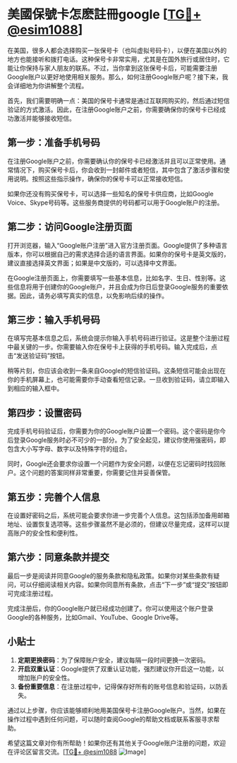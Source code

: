 # 美國保號卡怎麽註冊google [[TG💪+ @esim1088](https://t.me/s/esim1088)]

在美国，很多人都会选择购买一张保号卡（也叫虚拟号码卡），以便在美国以外的地方也能接听和拨打电话。这种保号卡非常实用，尤其是在国外旅行或居住时，它能让你保持与家人朋友的联系。不过，当你拿到这张保号卡后，可能需要注册Google账户以更好地使用相关服务。那么，如何注册Google账户呢？接下来，我会详细地为你讲解整个流程。

首先，我们需要明确一点：美国的保号卡通常是通过互联网购买的，然后通过短信验证的方式激活。因此，在注册Google账户之前，你需要确保你的保号卡已经成功激活并能够接收短信。

## 第一步：准备手机号码

在注册Google账户之前，你需要确认你的保号卡已经激活并且可以正常使用。通常情况下，购买保号卡后，你会收到一封邮件或者短信，其中包含了激活步骤和使用说明。按照这些指示操作，确保你的保号卡可以正常接收短信。

如果你还没有购买保号卡，可以选择一些知名的保号卡供应商，比如Google Voice、Skype号码等。这些服务商提供的号码都可以用于Google账户的注册。

## 第二步：访问Google注册页面

打开浏览器，输入“Google账户注册”进入官方注册页面。Google提供了多种语言版本，你可以根据自己的需求选择合适的语言界面。如果你的保号卡是英文版的，建议直接选择英文界面；如果是中文版的，可以选择中文界面。

在Google注册页面上，你需要填写一些基本信息，比如名字、生日、性别等。这些信息将用于创建你的Google账户，并且会成为你日后登录Google服务的重要依据。因此，请务必填写真实的信息，以免影响后续的操作。

## 第三步：输入手机号码

在填写完基本信息之后，系统会提示你输入手机号码进行验证。这是整个注册过程中最关键的一步。你需要输入你在保号卡上获得的手机号码。输入完成后，点击“发送验证码”按钮。

稍等片刻，你应该会收到一条来自Google的短信验证码。这条短信可能会出现在你的手机屏幕上，也可能需要你手动查看短信记录。一旦收到验证码，请立即输入到相应的输入框中。

## 第四步：设置密码

完成手机号码验证后，你需要为你的Google账户设置一个密码。这个密码是你今后登录Google服务时必不可少的一部分。为了安全起见，建议你使用强密码，即包含大小写字母、数字以及特殊字符的组合。

同时，Google还会要求你设置一个问题作为安全问题，以便在忘记密码时找回账户。这个问题的答案同样非常重要，你需要记住并妥善保管。

## 第五步：完善个人信息

在设置好密码之后，系统可能会要求你进一步完善个人信息。这包括添加备用邮箱地址、设置恢复选项等。这些步骤虽然不是必须的，但建议尽量完成，这样可以提高账户的安全性和便利性。

## 第六步：同意条款并提交

最后一步是阅读并同意Google的服务条款和隐私政策。如果你对某些条款有疑问，可以仔细阅读相关内容。如果你同意所有条款，点击“下一步”或“提交”按钮即可完成注册过程。

完成注册后，你的Google账户就已经成功创建了。你可以使用这个账户登录Google的各种服务，比如Gmail、YouTube、Google Drive等。

## 小贴士

1. **定期更换密码**：为了保障账户安全，建议每隔一段时间更换一次密码。
2. **开启双重认证**：Google提供了双重认证功能，强烈建议你开启这一功能，以增加账户的安全性。
3. **备份重要信息**：在注册过程中，记得保存好所有的账号信息和验证码，以防丢失。

通过以上步骤，你应该能够顺利地用美国保号卡注册Google账户。当然，如果在操作过程中遇到任何问题，可以随时查阅Google的帮助文档或联系客服寻求帮助。

希望这篇文章对你有所帮助！如果你还有其他关于Google账户注册的问题，欢迎在评论区留言交流。[[TG💪+ @esim1088](https://t.me/s/esim1088) ![Image](https://i.postimg.cc/4NQfJmqS/Snipaste-2025-05-13-00-14-12.png)]